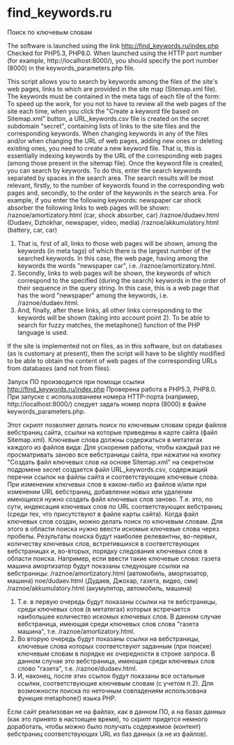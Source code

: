 # find_keywords.ru
 Поиск по ключевым словам

The software is launched using the link http://find_keywords.ru/index.php 
Checked for PHP5.3, PHP8.0. 
When launched using the HTTP port number (for example, http://localhost:8000/), you should specify the port number (8000) in the keywords_parameters.php file. 

This script allows you to search by keywords among the files of the site's web pages, links to which are provided in the site map (Sitemap.xml file). The keywords must be contained in the meta tags of each file of the form: <meta name="keywords" content="word, word1, word2"/> 
To speed up the work, for you not to have to review all the web pages of the site each time, when you click the "Create a keyword file based on Sitemap.xml" button, a URL_keywords.csv file is created on the secret subdomain "secret", containing lists of links to the site files and the corresponding keywords. When changing keywords in any of the files and/or when changing the URL of web pages, adding new ones or deleting existing ones, you need to create a new keyword file. That is, this is essentially indexing keywords by the URL of the corresponding web pages (among those present in the sitemap file). 
Once the keyword file is created, you can search by keywords. To do this, enter the search keywords separated by spaces in the search area. The search results will be most relevant, firstly, to the number of keywords found in the corresponding web pages and, secondly, to the order of the keywords in the search area. For example, if you enter the following keywords: newspaper car shock absorber the following links to web pages will be shown: 
    /raznoe/amortizatory.html (car, shock absorber, car) 
    /raznoe/dudaev.html (Dudaev, Dzhokhar, newspaper, video, media) 
    /raznoe/akkumulatory.html (battery, car, car) 
1. That is, first of all, links to those web pages will be shown, among the keywords (in meta tags) of which there is the largest number of the searched keywords. In this case, the web page, having among the keywords the words "newspaper car", i.e. /raznoe/amortizatory.html. 
2. Secondly, links to web pages will be shown, the keywords of which correspond to the specified (during the search) keywords in the order of their sequence in the query string. In this case, this is a web page that has the word "newspaper" among the keywords, i.e. /raznoe/dudaev.html. 
3. And, finally, after these links, all other links corresponding to the keywords will be shown (taking into account point 2). To be able to search for fuzzy matches, the metaphone() function of the PHP language is used. 

If the site is implemented not on files, as in this software, but on databases (as is customary at present), then the script will have to be slightly modified to be able to obtain the content of web pages of the corresponding URLs from databases (and not from files).


Запуск ПО производится при помощи ссылки http://find_keywords.ru/index.php
Проверена работа в PHP5.3, PHP8.0.
При запуске с использованием номера HTTP-порта (например, http://localhost:8000/) следует задать номер порта (8000) в файле keywords_parameters.php.

Этот скрипт позволяет делать поиск по ключевым словам среди файлов вебстраниц сайта, ссылки на которые приведены в карте сайта (файл Sitemap.xml). Ключевые слова должны содержаться в метатегах каждого из файлов вида: <meta name="keywords" content="слово, слово1, слово2"/>
Для ускорения работы, чтобы каждый раз не просматривать заново все вебстраницы сайта, при нажатии на кнопку "Создать файл ключевых слов на основе Sitemap.xml" на секретном поддомене secret создается файл URL_keywords.csv, содержащий перечни ссылок на файлы сайта и соответствующие ключевые слова. При изменении ключевых слов в каком-либо из файлов и/или при изменении URL вебстраниц, добавлении новых или удалении имеющихся нужно создать файл ключевых слов заново. Т.е. это, по сути, индексация ключевых слов по URL соответствующих вебстраниц (среди тех, что присутствуют в файле карты сайта). 
Когда файл ключевых слов создан, можно делать поиск по ключевым словам. Для этого в области поиска нужно ввести искомые ключевые слова через пробелы. Результаты поиска будут наиболее релевантны, во-первых, количеству ключевых слов, встретившихся в соответствующих вебстраницах и, во-вторых, порядку следования ключевых слов в области поиска. Например, если ввести такие ключевые слова: 
газета машина амортизатор
будут показаны следующие ссылки на вебстраницы:
    /raznoe/amortizatory.html (автомобиль, амортизатор, машина)
    noe/dudaev.html (Дудаев, Джохар, газета, видео, сми)
    /raznoe/akkumulatory.html (акумулятор, автомобиль, машина)
1. Т.е. в первую очередь будут показаны ссылки на те вебстраницы, среди ключевых слов (в метатегах) которых встречается наибольшее количество искомых ключевых слов. В данном случае вебстраница, имеющая среди ключевых слов слова "газета машина", т.е. /raznoe/amortizatory.html.
2. Во вторую очередь будут показаны ссылки на вебстраницы, ключевые слова которых соответствуют заданным (при поиске) ключевым словам в порядке их очередности в строке запроса. В данном случае это вебстраница, имеющая среди ключевых слов слово "газета", т.е. /raznoe/dudaev.html.
3. И, наконец, после этих ссылок будут показаны все остальные ссылки, соответствующие ключевым словам (с учетом п.2). 
Для возможности поиска по неточным совпадениям использована функция metaphone() языка РНР.

Если сайт реализован не на файлах, как в данном ПО, а на базах данных (как это принято в настоящее время), то скрипт придется немного доработать, чтобы можно было получать содержимое (контент) вебстраниц соответствующих URL из баз данных (а не из файлов).
